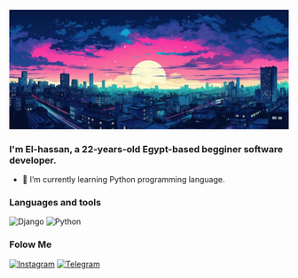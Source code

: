 [![Header](https://github.com/NiaRiver/NiaRiver/blob/main/assets/pic.png)](https://deathnote.fandom.com/wiki/Near)
<p> </p>

### I'm El-hassan, a 22-years-old Egypt-based begginer software developer.

- 🌱 I’m currently learning Python programming language.

### Languages and tools
![Django](https://img.shields.io/badge/-Django-green?style=for-the-badge&logo=Django)
![Python](https://img.shields.io/badge/-Python-blue?style=for-the-badge&logo=Python&logoColor=yellow)

### Folow Me

[![Instagram](https://img.shields.io/badge/-Instagram-white?style=for-the-badge&logo=instagram)](https://www.instagram.com/seaparadiset/#)
[![Telegram](https://img.shields.io/badge/-telegram-white?style=for-the-badge&logo=telegram
)](https://t.me/seaparadiset)
<!-- Your content here -->
